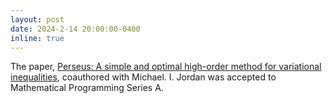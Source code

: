 ```yaml
---
layout: post
date: 2024-2-14 20:00:00-0400
inline: true
---
```


The paper, [Perseus: A simple and optimal high-order method for variational inequalities](https://link.springer.com/article/10.1007/s10107-024-02075-2), coauthored with Michael. I. Jordan was accepted to Mathematical Programming Series A. 